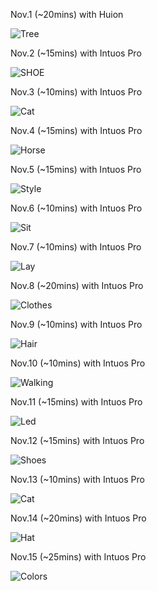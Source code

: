 Nov.1 (~20mins) with Huion

![Tree](1.jpg)

Nov.2 (~15mins) with Intuos Pro

![SHOE](2.jpg)

Nov.3 (~10mins) with Intuos Pro

![Cat](3.jpg)

Nov.4 (~15mins) with Intuos Pro

![Horse](4.jpg)

Nov.5 (~15mins) with Intuos Pro

![Style](5.jpg)

Nov.6 (~10mins) with Intuos Pro

![Sit](6.jpg)

Nov.7 (~10mins) with Intuos Pro

![Lay](7.jpg)

Nov.8 (~20mins) with Intuos Pro

![Clothes](8.jpg)

Nov.9 (~10mins) with Intuos Pro

![Hair](9.jpg)

Nov.10 (~10mins) with Intuos Pro

![Walking](10.jpg)

Nov.11 (~15mins) with Intuos Pro

![Led](11.jpg)

Nov.12 (~15mins) with Intuos Pro

![Shoes](12.jpg)

Nov.13 (~10mins) with Intuos Pro

![Cat](13.jpg)

Nov.14 (~20mins) with Intuos Pro

![Hat](14.jpg)

Nov.15 (~25mins) with Intuos Pro

![Colors](15.jpg)

